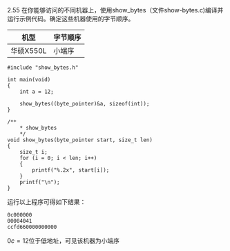 2.55 在你能够访问的不同机器上，使用show_bytes（文件show-bytes.c)编译并运行示例代码。确定这些机器使用的字节顺序。

|机型| 字节顺序|
|---|---|
|华硕X550L|小端序|

    #include "show_bytes.h"

    int main(void)
    {
        int a = 12;

        show_bytes((byte_pointer)&a, sizeof(int));
    }

    /** 
        * show_bytes 
        */
    void show_bytes(byte_pointer start, size_t len)
    {
        size_t i;
        for (i = 0; i < len; i++)
        {
            printf("%.2x", start[i]);
        }
        printf("\n");
    }

运行以上程序可得如下结果：

    0c000000
    00004041
    ccfd660000000000

$0c = 12$位于低地址，可见该机器为小端序